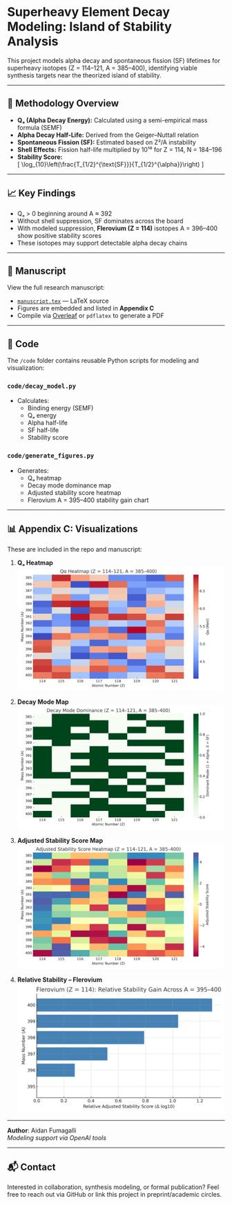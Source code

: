 # Superheavy Element Decay Modeling: Island of Stability Analysis

This project models alpha decay and spontaneous fission (SF) lifetimes for superheavy isotopes (Z = 114–121, A = 385–400), identifying viable synthesis targets near the theorized island of stability.

---

## 🔬 Methodology Overview

- **Qₐ (Alpha Decay Energy):** Calculated using a semi-empirical mass formula (SEMF)
- **Alpha Decay Half-Life:** Derived from the Geiger–Nuttall relation
- **Spontaneous Fission (SF):** Estimated based on Z²/A instability
- **Shell Effects:** Fission half-life multiplied by 10¹⁰ for Z = 114, N = 184–196
- **Stability Score:**  
  \[
  \log_{10}\left(\frac{T_{1/2}^{\text{SF}}}{T_{1/2}^{\alpha}}\right)
  \]

---

## 📈 Key Findings

- Qₐ > 0 beginning around A ≈ 392
- Without shell suppression, SF dominates across the board
- With modeled suppression, **Flerovium (Z = 114)** isotopes A = 396–400 show positive stability scores
- These isotopes may support detectable alpha decay chains

---

## 📄 Manuscript

View the full research manuscript:
- [`manuscript.tex`](manuscript.tex) — LaTeX source
- Figures are embedded and listed in **Appendix C**
- Compile via [Overleaf](https://overleaf.com) or `pdflatex` to generate a PDF

---

## 📂 Code

The `/code` folder contains reusable Python scripts for modeling and visualization:

### `code/decay_model.py`
- Calculates:
  - Binding energy (SEMF)
  - Qₐ energy
  - Alpha half-life
  - SF half-life
  - Stability score

### `code/generate_figures.py`
- Generates:
  - Qₐ heatmap
  - Decay mode dominance map
  - Adjusted stability score heatmap
  - Flerovium A = 395–400 stability gain chart

---

## 📊 Appendix C: Visualizations

These are included in the repo and manuscript:

1. **Qₐ Heatmap**
   ![Qα Heatmap](qalpha_heatmap.png)

2. **Decay Mode Map**
   ![Decay Mode Map](decay_mode_map.png)

3. **Adjusted Stability Score Map**
   ![Stability Score](stability_score_heatmap.png)

4. **Relative Stability – Flerovium**
   ![Flerovium Relative Stability](relative_stability.png)

---

**Author**: Aidan Fumagalli  
*Modeling support via OpenAI tools*

---

## 📬 Contact

Interested in collaboration, synthesis modeling, or formal publication? Feel free to reach out via GitHub or link this project in preprint/academic circles.
